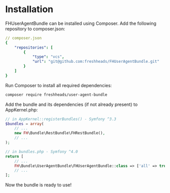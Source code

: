 Installation
============

FHUserAgentBundle can be installed using Composer. Add the following repository to composer.json:

``` yaml
// composer.json
{
    "repositories": [
        {
            "type": "vcs",
            "url": "git@github.com:freshheads/FHUserAgentBundle.git"
        }
    ]
}
```

Run Composer to install all required dependencies:

``` bash
composer require freshheads/user-agent-bundle
```

Add the bundle and its dependencies (if not already present) to AppKernel.php:

``` php
// in AppKernel::registerBundles() - Symfony ^3.3
$bundles = array(
    // ...
    new FH\Bundle\RestBundle\FHRestBundle(),
    // ...
);

// in bundles.php - Symfony ^4.0
return [
    // ...
    FH\Bundle\UserAgentBundle\FHUserAgentBundle::class => ['all' => true],
    // ...
];
```

Now the bundle is ready to use!

